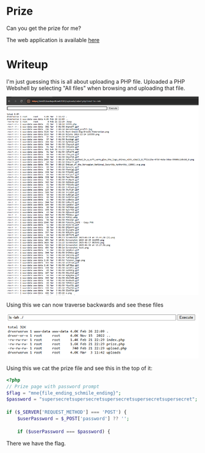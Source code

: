 # Prize

Can you get the prize for me?

The web application is available [here](https://nm03.bootupctf.net:8083/)

# Writeup

I'm just guessing this is all about uploading a PHP file. Uploaded a PHP Webshell by selecting "All files" when browsing and uploading that file.

![alt text](image.png)

Using this we can now traverse backwards and see these files

![alt text](image-1.png)

Using this we cat the prize file and see this in the top of it:

```php
<?php
// Prize page with password prompt
$flag = "mne{file_ending_schmile_ending}";
$password = "supersecretsupersecretsupersecretsupersecretsupersecret";

if ($_SERVER['REQUEST_METHOD'] === 'POST') {
    $userPassword = $_POST['password'] ?? '';

    if ($userPassword === $password) {
```

There we have the flag.